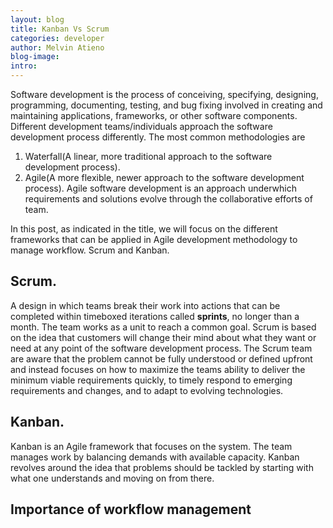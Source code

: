 ```yaml
---
layout: blog
title: Kanban Vs Scrum
categories: developer
author: Melvin Atieno
blog-image: 
intro: 
---
```

<!-- intro -->
Software development is the process of conceiving, specifying, designing, programming, documenting, testing, and bug fixing involved in creating and maintaining applications, frameworks, or other software components.
Different development teams/individuals approach the software development process differently. The most common methodologies are 
1. Waterfall(A linear, more traditional approach to the software development process).
2. Agile(A more flexible, newer approach to the software development process).
Agile software development is an approach underwhich requirements and solutions evolve through the collaborative efforts of team.

In this post, as indicated in the title, we will focus on the different frameworks that can be applied in Agile development methodology to manage workflow.
Scrum and Kanban.


<!-- body -->
## Scrum.
A design in which teams break their work into actions that can be completed within timeboxed iterations called **sprints**, no longer than a month. The team works as a unit to reach a common goal.
Scrum is based on the idea that customers will change their mind about what they want or need at any point of the software development process. The Scrum team are aware that the problem cannot be fully understood or defined upfront and instead focuses on how to maximize the teams ability to deliver the minimum viable requirements quickly, to timely respond to emerging requirements and changes, and to adapt to evolving technologies.

## Kanban.

Kanban is an Agile framework that focuses on the system. The team manages work by balancing demands with available capacity. Kanban revolves around the idea that problems should be tackled by starting with what one understands and moving on from there.

<!-- conclusion -->
## Importance of workflow management

